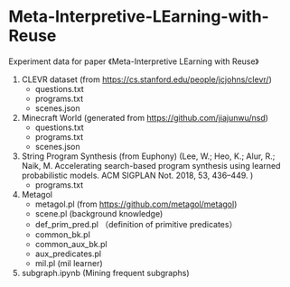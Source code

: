 # Meta-Interpretive-LEarning-with-Reuse
Experiment data for paper 《Meta-Interpretive LEarning with Reuse》

1. CLEVR dataset (from https://cs.stanford.edu/people/jcjohns/clevr/)
   - questions.txt
   - programs.txt
   - scenes.json
2. Minecraft World (generated from https://github.com/jiajunwu/nsd)
   - questions.txt
   - programs.txt
   - scenes.json
3. String Program Synthesis (from Euphony) (Lee, W.; Heo, K.; Alur, R.; Naik, M. Accelerating search-based program synthesis using learned probabilistic models. ACM SIGPLAN Not. 2018, 53, 436–449. )
   - programs.txt
4. Metagol
     - metagol.pl (from https://github.com/metagol/metagol)
     - scene.pl (background knowledge)
     - def_prim_pred.pl （definition of primitive predicates）
     - common_bk.pl 
     - common_aux_bk.pl
     - aux_predicates.pl 
     - mil.pl (mil learner)
5. subgraph.ipynb (Mining frequent subgraphs)
